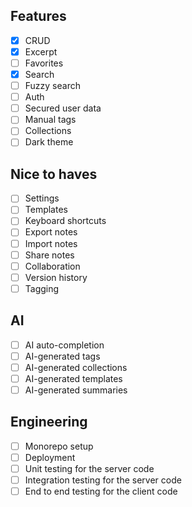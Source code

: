 ## Features

- [x] CRUD
- [x] Excerpt
- [ ] Favorites
- [x] Search
- [ ] Fuzzy search
- [ ] Auth
- [ ] Secured user data
- [ ] Manual tags
- [ ] Collections
- [ ] Dark theme

## Nice to haves

- [ ] Settings
- [ ] Templates
- [ ] Keyboard shortcuts
- [ ] Export notes
- [ ] Import notes
- [ ] Share notes
- [ ] Collaboration
- [ ] Version history
- [ ] Tagging

## AI

- [ ] AI auto-completion
- [ ] AI-generated tags
- [ ] AI-generated collections
- [ ] AI-generated templates
- [ ] AI-generated summaries

## Engineering

- [ ] Monorepo setup
- [ ] Deployment
- [ ] Unit testing for the server code
- [ ] Integration testing for the server code
- [ ] End to end testing for the client code
